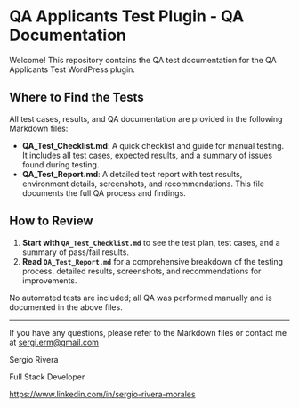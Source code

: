 # QA Applicants Test Plugin - QA Documentation

Welcome! This repository contains the QA test documentation for the QA Applicants Test WordPress plugin.

## Where to Find the Tests

All test cases, results, and QA documentation are provided in the following Markdown files:

- **QA_Test_Checklist.md**: A quick checklist and guide for manual testing. It includes all test cases, expected results, and a summary of issues found during testing.
- **QA_Test_Report.md**: A detailed test report with test results, environment details, screenshots, and recommendations. This file documents the full QA process and findings.

## How to Review

1. **Start with `QA_Test_Checklist.md`** to see the test plan, test cases, and a summary of pass/fail results.
2. **Read `QA_Test_Report.md`** for a comprehensive breakdown of the testing process, detailed results, screenshots, and recommendations for improvements.

No automated tests are included; all QA was performed manually and is documented in the above files.

---

If you have any questions, please refer to the Markdown files or contact me at sergi.erm@gmail.com

Sergio Rivera

Full Stack Developer

https://www.linkedin.com/in/sergio-rivera-morales
